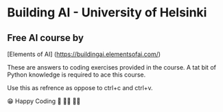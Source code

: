 # Building AI  -  University of Helsinki

## Free AI course by 
[Elements of AI] (https://buildingai.elementsofai.com/)

These are answers to coding exercises provided in the course. A tat bit of Python knowledge is required to ace this course.

Use this as refrence as oppose to ctrl+c and ctrl+v.

:grin: Happy Coding :muscle: :man_technologist: :woman_technologist:
